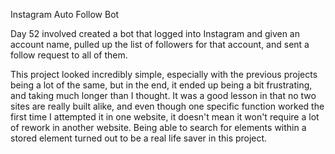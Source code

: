 Instagram Auto Follow Bot

Day 52 involved created a bot that logged into Instagram and given an account name, pulled up the list of followers for 
that account, and sent a follow request to all of them.

This project looked incredibly simple, especially with the previous projects being a lot of the same, but in the end, it 
ended up being a bit frustrating, and taking much longer than I thought. It was a good lesson in that no two sites are 
really built alike, and even though one specific function worked the first time I attempted it in one website, it doesn't
mean it won't require a lot of rework in another website. Being able to search for elements within a stored element turned
out to be a real life saver in this project.